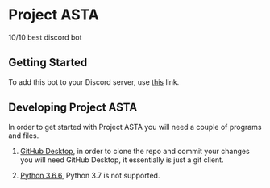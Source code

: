 # Project ASTA

10/10 best discord bot

## Getting Started

To add this bot to your Discord server, use [this](https://discordapp.com/oauth2/authorize?client_id=513198240922075137&scope=bot&permissions=8) link.

## Developing Project ASTA

In order to get started with Project ASTA you will need a couple of programs and files.

1. [GitHub Desktop](https://desktop.github.com/), in order to clone the repo and commit your changes you will need GitHub Desktop, it essentially is just a git client.

2. [Python 3.6.6](), Python 3.7 is not supported.
